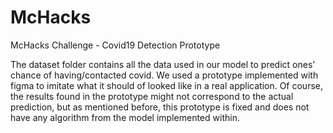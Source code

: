 # McHacks
McHacks Challenge - Covid19 Detection Prototype

The dataset folder contains all the data used in our model to predict ones' chance of having/contacted covid. 
We used a prototype implemented with figma to imitate what it should of looked like in a real application.
Of course, the results found in the prototype might not correspond to the actual prediction, but as mentioned before, 
this prototype is fixed and does not have any algorithm from the model implemented within. 

